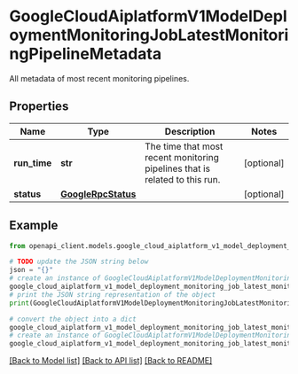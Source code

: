 # GoogleCloudAiplatformV1ModelDeploymentMonitoringJobLatestMonitoringPipelineMetadata

All metadata of most recent monitoring pipelines.

## Properties

Name | Type | Description | Notes
------------ | ------------- | ------------- | -------------
**run_time** | **str** | The time that most recent monitoring pipelines that is related to this run. | [optional] 
**status** | [**GoogleRpcStatus**](GoogleRpcStatus.md) |  | [optional] 

## Example

```python
from openapi_client.models.google_cloud_aiplatform_v1_model_deployment_monitoring_job_latest_monitoring_pipeline_metadata import GoogleCloudAiplatformV1ModelDeploymentMonitoringJobLatestMonitoringPipelineMetadata

# TODO update the JSON string below
json = "{}"
# create an instance of GoogleCloudAiplatformV1ModelDeploymentMonitoringJobLatestMonitoringPipelineMetadata from a JSON string
google_cloud_aiplatform_v1_model_deployment_monitoring_job_latest_monitoring_pipeline_metadata_instance = GoogleCloudAiplatformV1ModelDeploymentMonitoringJobLatestMonitoringPipelineMetadata.from_json(json)
# print the JSON string representation of the object
print(GoogleCloudAiplatformV1ModelDeploymentMonitoringJobLatestMonitoringPipelineMetadata.to_json())

# convert the object into a dict
google_cloud_aiplatform_v1_model_deployment_monitoring_job_latest_monitoring_pipeline_metadata_dict = google_cloud_aiplatform_v1_model_deployment_monitoring_job_latest_monitoring_pipeline_metadata_instance.to_dict()
# create an instance of GoogleCloudAiplatformV1ModelDeploymentMonitoringJobLatestMonitoringPipelineMetadata from a dict
google_cloud_aiplatform_v1_model_deployment_monitoring_job_latest_monitoring_pipeline_metadata_from_dict = GoogleCloudAiplatformV1ModelDeploymentMonitoringJobLatestMonitoringPipelineMetadata.from_dict(google_cloud_aiplatform_v1_model_deployment_monitoring_job_latest_monitoring_pipeline_metadata_dict)
```
[[Back to Model list]](../README.md#documentation-for-models) [[Back to API list]](../README.md#documentation-for-api-endpoints) [[Back to README]](../README.md)



